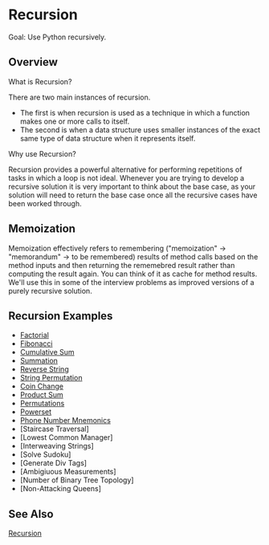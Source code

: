 # Recursion

Goal: Use Python recursively.

## Overview

What is Recursion?

There are two main instances of recursion.
- The first is when recursion is used as a technique in which a function makes one or more calls to itself.
- The second is when a data structure uses smaller instances of the exact same type of data structure when it represents itself.

Why use Recursion?

Recursion provides a powerful alternative for performing repetitions of tasks in which a loop is not ideal. Whenever you are trying to develop a recursive solution it is very important to think about the base case, as your solution will need to return the base case once all the recursive cases have been worked through.

## Memoization

Memoization effectively refers to remembering ("memoization" -> "memorandum" -> to be remembered) results of method calls based on the method inputs and then returning the rememebred result rather than computing the result again. You can think of it as cache for method results. We'll use this in some of the interview problems as improved versions of a purely recursive solution. 
## Recursion Examples

- [Factorial](Factorial)
- [Fibonacci](Fibonaaci)
- [Cumulative Sum](Cumulative%20Sum)
- [Summation](Summation)
- [Reverse String](Reverse%20String)
- [String Permutation](String%20Permutation)
- [Coin Change](Coin%%20Change)
- [Product Sum](Product%20Sum)
- [Permutations](Permutations)
- [Powerset](Powerset)
- [Phone Number Mnemonics](Phone%20Number%20Mnemonics)
- [Staircase Traversal]
- [Lowest Common Manager]
- [Interweaving Strings]
- [Solve Sudoku]
- [Generate Div Tags]
- [Ambigiuous Measurements]
- [Number of Binary Tree Topology]
- [Non-Attacking Queens]
  
## See Also

[Recursion](https://en.wikipedia.org/wiki/Recursion_(computer_science))

